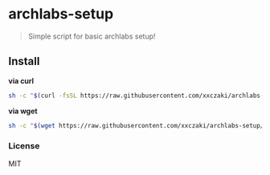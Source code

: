 # archlabs-setup
> Simple script for basic archlabs setup!

## Install

**via curl**
```bash
sh -c "$(curl -fsSL https://raw.githubusercontent.com/xxczaki/archlabs-setup/master/install.sh)"
```

**via wget**
```bash
sh -c "$(wget https://raw.githubusercontent.com/xxczaki/archlabs-setup/master/install.sh -O -)"
```

### License

MIT
